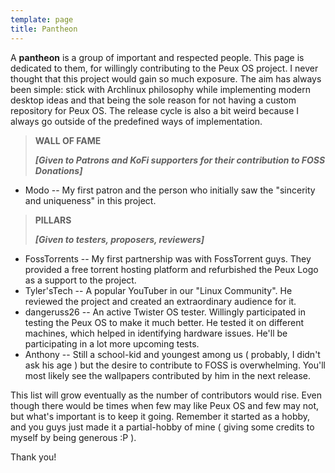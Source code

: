 ```yaml
---
template: page
title: Pantheon
---
```

A **pantheon** is a group of important and respected people. This page is dedicated to them, for willingly contributing to the Peux OS project. I never thought that this project would gain so much exposure. The aim has always been simple: stick with Archlinux philosophy while implementing modern desktop ideas and that being the sole reason for not having a custom repository for Peux OS. The release cycle is also a bit weird because I always go outside of the predefined ways of implementation.

> **WALL OF FAME**
>
> ***\[Given to Patrons and KoFi supporters for their contribution to FOSS Donations]***

*   Modo -- My first patron and the person who initially saw the "sincerity and uniqueness" in this project.

> **PILLARS**
>
> ***\[Given to testers, proposers, reviewers]***

*   FossTorrents -- My first partnership was with FossTorrent guys. They provided a free torrent hosting platform and refurbished the Peux Logo as a support to the project.
*   Tyler'sTech -- A popular YouTuber in our "Linux Community". He reviewed the project and created an extraordinary audience for it.
*   dangeruss26 -- An active Twister OS tester.  Willingly participated in testing the Peux OS to make it much better. He tested it on different machines, which helped in identifying hardware issues. He'll be participating in a lot more upcoming tests.
*   Anthony -- Still a school-kid and youngest among us ( probably, I didn't ask his age ) but the desire to contribute to FOSS is overwhelming. You'll most likely see the wallpapers contributed by him in the next release.

This list will grow eventually as the number of contributors would rise. Even though there would be times when few may like Peux OS and few may not, but what's important is to keep it going. Remember it started as a hobby, and you guys just made it a partial-hobby of mine ( giving some credits to myself by being generous :P ).

Thank you!
